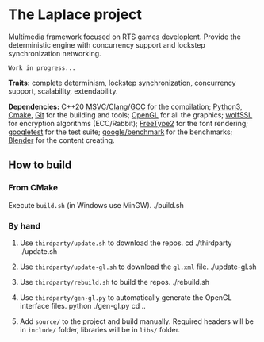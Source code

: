 #   The Laplace project
Multimedia framework focused on RTS games developlent. Provide the deterministic engine with concurrency support and lockstep synchronization networking.

    Work in progress...

**Traits:** complete determinism, lockstep synchronization, concurrency support, scalability, extendability.

**Dependencies:** C++20 [MSVC](https://visualstudio.microsoft.com/ru/vs/features/cplusplus/)/[Clang](https://clang.llvm.org/)/[GCC](https://gcc.gnu.org/) for the compilation; [Python3](https://www.python.org/), [Cmake](https://cmake.org/), [Git](https://git-scm.com/) for the building and tools; [OpenGL](https://www.khronos.org/registry/OpenGL/index_gl.php) for all the graphics; [wolfSSL](https://github.com/wolfSSL/wolfssl) for encryption algorithms (ECC/Rabbit); [FreeType2](https://gitlab.freedesktop.org/freetype/freetype) for the font rendering; [googletest](https://github.com/google/googletest) for the test suite; [google/benchmark](https://github.com/google/benchmark) for the benchmarks; [Blender](https://www.blender.org/) for the content creating.

##  How to build

### From CMake
Execute `build.sh` (in Windows use MinGW).
    ./build.sh

### By hand
1.  Use `thirdparty/update.sh` to download the repos.
    cd ./thirdparty
    ./update.sh

2.  Use `thirdparty/update-gl.sh` to download the `gl.xml` file.
    ./update-gl.sh

3.  Use `thirdparty/rebuild.sh` to build the repos.
    ./rebuild.sh

4.  Use `thirdparty/gen-gl.py` to automatically generate the OpenGL interface files.
    python ./gen-gl.py
    cd ..

5.  Add `source/` to the project and build manually. Required headers will be in `include/` folder, libraries will be in `libs/` folder.

